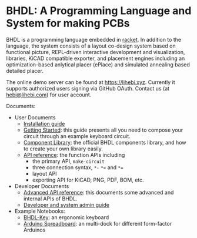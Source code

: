 # BHDL: A Programming Language and System for making PCBs

BHDL is a programming language embedded in
[racket](https://racket-lang.org/). In addition to the language, the system
consists of a layout co-design system based on functional picture, REPL-driven
interactive development and visualization, libraries, KiCAD compatible exporter,
and placement engines including an optimization-based anlytical placer (ePlace)
and simulated annealing based detailed placer.

The online demo server can be found at https://lihebi.xyz. Currently it supports authorized users signing via GitHub OAuth. Contact us (at hebi@lihebi.com) for user account.

Documents:

- User Documents
    - [Installation guide](INSTALL.md)
    - [Getting Started](docs/getting-started.md): this guide presents all you need to compose your circuit through an example keyboard circuit.
    - [Component Library](docs/library.md): the official BHDL components library, and how to create your own library easily.
    - [API reference](docs/API.md): the function APIs including
        - the primary API, `make-circuit`
        - three connection syntax, `*-` `*<` and `*=`
        - layout API
        - exporting API for KiCAD, PNG, PDF, BOM, etc.
- Developer Documents
    - [Advanced API reference](docs/advanced.md): this documents some advanced and internal APIs of BHDL.
    - [Developer and system admin guide](docs/dev.md)
- Example Notebooks:
  - [BHDL-Key](bhdl-test/fitboard.ipynb): an ergonomic keyboard
  - [Arduino Spreadboard](bhdl-test/spreadboard.ipynb): an multi-dock for different form-factor Arduinos
